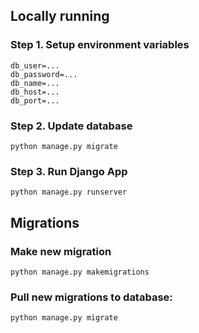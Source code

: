 ## Locally running

### Step 1. Setup environment variables 
```
db_user=...
db_password=...
db_name=...
db_host=...
db_port=...
```

### Step 2. Update database
```shell
python manage.py migrate
```

### Step 3. Run Django App
```shell
python manage.py runserver
```

## Migrations

### Make new migration
```shell
python manage.py makemigrations
```

### Pull new migrations to database:
```shell
python manage.py migrate
```
